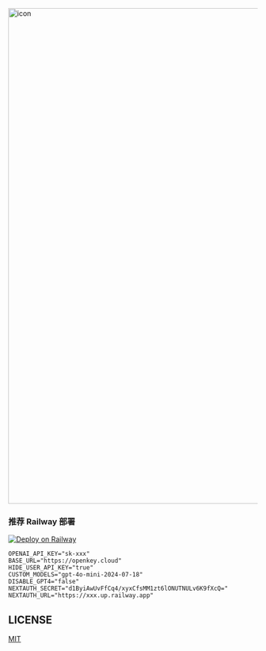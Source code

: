 <a href='https://nextchat.club'>
  <img src="https://github.com/user-attachments/assets/83bdcc07-ae5e-4954-a53a-ac151ba6ccf3" width="1000" alt="icon"/>
</a>

###  推荐 Railway 部署

[![Deploy on Railway](https://railway.app/button.svg)](https://railway.com?referralCode=realfake-top)

```
OPENAI_API_KEY="sk-xxx"
BASE_URL="https://openkey.cloud"
HIDE_USER_API_KEY="true"
CUSTOM_MODELS="gpt-4o-mini-2024-07-18"
DISABLE_GPT4="false"
NEXTAUTH_SECRET="d1ByiAwUvFfCq4/xyxCfsMM1zt6lONUTNULv6K9fXcQ="
NEXTAUTH_URL="https://xxx.up.railway.app"
```

## LICENSE

[MIT](https://opensource.org/license/mit/)
